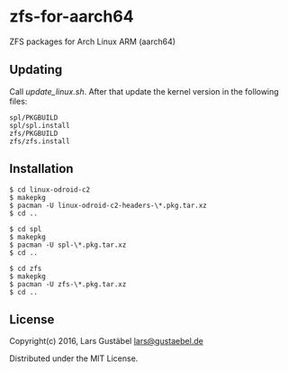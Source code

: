 # zfs-for-aarch64
ZFS packages for Arch Linux ARM (aarch64)

## Updating

Call *update_linux.sh*. After that update the kernel version in the following
files:

    spl/PKGBUILD
    spl/spl.install
    zfs/PKGBUILD
    zfs/zfs.install

## Installation

    $ cd linux-odroid-c2
    $ makepkg
    $ pacman -U linux-odroid-c2-headers-\*.pkg.tar.xz
    $ cd ..

    $ cd spl
    $ makepkg
    $ pacman -U spl-\*.pkg.tar.xz
    $ cd ..

    $ cd zfs
    $ makepkg
    $ pacman -U zfs-\*.pkg.tar.xz
    $ cd ..

## License

Copyright(c) 2016, Lars Gustäbel <lars@gustaebel.de>

Distributed under the MIT License.

